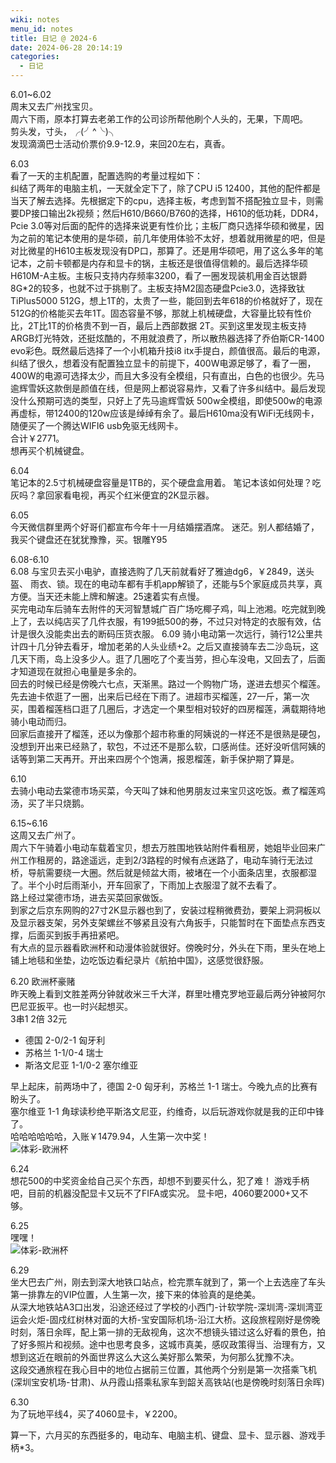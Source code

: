 ```yaml
---
wiki: notes
menu_id: notes
title: 日记 @ 2024-6
date: 2024-06-28 20:14:19
categories:
  - 日记
---
```


6.01~6.02  
周末又去广州找宝贝。  
周六下雨，原本打算去老弟工作的公司诊所帮他刷个人头的，无果，下周吧。  
剪头发，寸头，╭(╯^╰)╮  
发现滴滴巴士活动价票价9.9-12.9，来回20左右，真香。

6.03  
看了一天的主机配置，配置选购的考量过程如下：  
纠结了两年的电脑主机，一天就全定下了，除了CPU i5 12400，其他的配件都是当天了解去选择。先根据定下的cpu，选择主板，考虑到暂不搭配独立显卡，则需要DP接口输出2k视频；然后H610/B660/B760的选择，H610的低功耗，DDR4，Pcie 3.0等对后面的配件的选择来说更有性价比；主板厂商只选择华硕和微星，因为之前的笔记本使用的是华硕，前几年使用体验不太好，想着就用微星的吧，但是对比微星的H610主板发现没有DP口，那算了。还是用华硕吧，用了这么多年的笔记本，之前卡顿都是内存和显卡的锅，主板还是很值得信赖的。最后选择华硕H610M-A主板。主板只支持内存频率3200，看了一圈发现装机用金百达银爵8G*2的较多，也就不过于挑剔了。主板支持M2固态硬盘Pcie3.0，选择致钛TiPlus5000 512G，想上1T的，太贵了一些，能回到去年618的价格就好了，现在512G的价格能买去年1T。固态容量不够，那就上机械硬盘，大容量比较有性价比，2T比1T的价格贵不到一百，最后上西部数据 2T。买到这里发现主板支持ARGB灯光特效，还挺炫酷的，不用就浪费了，所以散热器选择了乔伯斯CR-1400 evo彩色。既然最后选择了一个小机箱升技i8 itx手提白，颜值很高。最后的电源，纠结了很久，想着没有配置独立显卡的前提下，400W电源足够了，看了一圈，400W的电源可选择太少，而且大多没有全模组，只有直出，白色的也很少。先马逾辉雪妖这款倒是颜值在线，但是网上都说容易炸，又看了许多纠结中。最后发现没什么预期可选的类型，只好上了先马逾辉雪妖 500w全模组，即使500w的电源再虚标，带12400的120w应该是绰绰有余了。最后H610ma没有WiFi无线网卡，随便买了一个腾达WIFI6 usb免驱无线网卡。  
合计￥2771。  
想再买个机械键盘。

6.04  
笔记本的2.5寸机械硬盘容量是1TB的，买个硬盘盒用着。
笔记本该如何处理？吃灰吗？拿回家看电视，再买个红米便宜的2K显示器。

6.05  
今天微信群里两个好哥们都宣布今年十一月结婚摆酒席。
迷茫。别人都结婚了，我买个键盘还在犹犹豫豫，买。银雕Y95

6.08-6.10  
6.08 与宝贝去买小电驴，直接选购了几天前就看好了雅迪dg6，￥2849，送头盔、 雨衣、锁。现在的电动车都有手机app解锁了，还能与5个家庭成员共享，真方便。当天还未能上牌和解速。25速着实有点慢。  
买完电动车后骑车去附件的天河智慧城广百广场吃椰子鸡，叫上池湘。吃完就到晚上了，去以纯店买了几件衣服，有199抵500的券，不过只对特定的衣服有效，估计是很久没能卖出去的断码压货衣服。
6.09 骑小电动第一次远行，骑行12公里共计四十几分钟去看牙，增加老弟的人头业绩+2。之后又直接骑车去二沙岛玩，这几天下雨，岛上没多少人。逛了几圈吃了个麦当劳，担心车没电，又回去了，后面才知道现在就担心电量是多余的。  
回去的时候已经是傍晚六七点，天渐黑。路过一个购物广场，遂进去想买个榴莲。先去迪卡侬逛了一圈，出来后已经在下雨了。进超市买榴莲，27一斤，第一次买，围着榴莲档口逛了几圈后，才选定一个果型相对较好的四房榴莲，满载期待地骑小电动而归。  
回家后直接开了榴莲，还以为像那个超市称重的阿姨说的一样还不是很熟是硬包，没想到开出来已经熟了，软包，不过还不是那么软，口感尚佳。还好没听信阿姨的话等到第二天再开。开出来四房个个饱满，报恩榴莲，新手保护期了算是。  

6.10   
去骑小电动去棠德市场买菜，今天叫了妹和他男朋友过来宝贝这吃饭。煮了榴莲鸡汤，买了半只烧鹅。

6.15~6.16  
这周又去广州了。  
周六下午骑着小电动车载着宝贝，想去万胜围地铁站附件看租房，她姐毕业回来广州工作租房的，路途遥远，走到2/3路程的时候有点迷路了，电动车骑行无法过桥，导航需要绕一大圈。然后就是倾盆大雨，被堵在一个小面条店里，衣服都湿了。半个小时后雨渐小，开车回家了，下雨加上衣服湿了就不去看了。  
路上经过棠德市场，进去买菜回家做饭。  
到家之后京东网购的27寸2K显示器也到了，安装过程稍微费劲，要架上洞洞板以及显示器支架，另外支架螺丝不够紧且没有六角扳手，只能暂时在下面垫点东西支撑，后面买到扳手再扭紧吧。  
有大点的显示器看欧洲杯和动漫体验就很好。傍晚时分，外头在下雨，里头在地上铺上地毯和坐垫，边吃饭边看纪录片《航拍中国》，这感觉很舒服。

6.20 欧洲杯豪赌  
昨天晚上看到文胜差两分钟就收米三千大洋，群里吐槽克罗地亚最后两分钟被阿尔巴尼亚扳平。也一时兴起想买。  
3串1  2倍  32元
- 德国 2-0/2-1 匈牙利
- 苏格兰 1-1/0-4 瑞士
- 斯洛文尼亚 1-1/0-2 塞尔维亚  
  
早上起床，前两场中了，德国 2-0 匈牙利，苏格兰 1-1 瑞士。今晚九点的比赛有盼头了。  
塞尔维亚 1-1 角球读秒绝平斯洛文尼亚，约维奇，以后玩游戏你就是我的正印中锋了。  
哈哈哈哈哈哈，入账￥1479.94，人生第一次中奖！  
![体彩-欧洲杯](zhonjiang.jpg)

 
6.24   
想花500的中奖资金给自己买个东西，却想不到要买什么，犯了难！
游戏手柄吧，目前的机器没配显卡又玩不了FIFA或实况。
显卡吧，4060要2000+又不够。

6.25  
嘿嘿！  
![体彩-欧洲杯](zhonjiang2.png)

6.29  
坐大巴去广州，刚去到深大地铁口站点，检完票车就到了，第一个上去选座了车头第一排靠左的VIP位置，人生第一次，接下来的体验真的是绝美。  
从深大地铁站A3口出发，沿途还经过了学校的小西门-计软学院-深圳湾-深圳湾亚运会火炬-固戍红树林对面的大桥-宝安国际机场-沿江大桥。这段旅程刚好是傍晚时刻，落日余晖，配上第一排的无敌视角，这次不想镜头错过这么好看的景色，拍了好多照片和视频。途中也思考良多，这城市真美，感叹政策得当、治理有方，又想到这近在眼前的外面世界这么大这么美好那么繁荣，为何那么犹豫不决。  
这段交通旅程在我心目中的地位占据前三位置，其他两个分别是第一次搭乘飞机(深圳宝安机场-甘肃)、从丹霞山搭乘私家车到韶关高铁站(也是傍晚时刻落日余晖)  

6.30  
为了玩地平线4，买了4060显卡，￥2200。

算一下，六月买的东西挺多的，电动车、电脑主机、键盘、显卡、显示器、游戏手柄*3。
